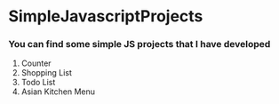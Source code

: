 # SimpleJavascriptProjects
### You can find some simple JS projects that I have developed
1. Counter
2. Shopping List
3. Todo List
4. Asian Kitchen Menu
